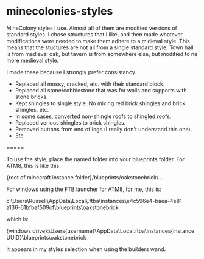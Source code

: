 # minecolonies-styles

MineColony styles I use.  Almost all of them are modified versions of standard styles.  I chose structures that I like, and then made whatever modifications were needed to make them adhere to a midieval style.  This means that the stuctures are not all from a single standard style;  Town hall is from medieval oak, but tavern is from somewhere else, but modified to ne more medieval style.

I made these because I strongly prefer consistancy.

- Replaced all mossy, cracked, etc. with their standard block.
- Replaced all stone/cobblestone that was for walls and supports with stone bricks.
- Kept shingles to single style.  No mixing red brick shingles and brick shingles, etc.
- In some cases, converted non-shingle roofs to shingled roofs.
- Replaced verious shingles to brick shingles.
- Removed buttons from end of logs (I really don't understand this one).
- Etc.

=====

To use the style, place the named folder into your blueprints folder.  For ATM8, this is like this:

{root of minecraft instance folder}/blueprints/oakstonebrick/...

For windows using the FTB launcher for ATM8, for me, this is:

c:\Users\Russell\AppData\Local\\.ftba\instances\e4c596e4-baea-4e81-a136-61bfbaf509cf\blueprints\oakstonebrick

which is:

{windows drive}:\Users\{username}\AppData\Local\.ftba\instances\{instance UUID}\blueprints\oakstonebrick

It appears in my styles selection when using the builders wand.
